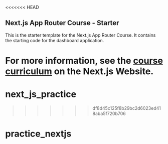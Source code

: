 <<<<<<< HEAD
## Next.js App Router Course - Starter

This is the starter template for the Next.js App Router Course. It contains the starting code for the dashboard application.

For more information, see the [course curriculum](https://nextjs.org/learn) on the Next.js Website.
=======
# next_js_practice
>>>>>>> df8d45c125f8b29bc2d6023ed418aba5f720b706
# practice_nextjs
